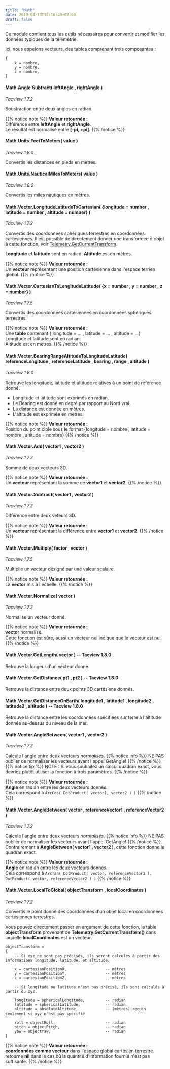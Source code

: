 ```yaml
---
title: "Math"
date: 2019-04-13T18:16:49+02:00
draft: false
---
```


Ce module contient tous les outils nécessaires pour convertir et modifier les données typiques de la télémétrie.

Ici, nous appelons vecteurs, des tables comprenant trois composantes :

	{
		x = nombre,
		y = nombre,
		z = nombre,
	}

#### Math.Angle.Subtract( leftAngle , rightAngle )
*Tacview 1.7.2*

Soustraction entre deux angles en radian.

{{% notice note %}}
**Valeur retournée :**<br>
	Différence entre **leftAngle** et **rightAngle**.<br>
	Le résultat est normalisé entre **[-pi, +pi]**.
{{% /notice %}}


#### Math.Units.FeetToMeters( value )
*Tacview 1.8.0*

Convertis les distances en pieds en mètres.


#### Math.Units.NauticalMilesToMeters( value )
*Tacview 1.8.0*

Convertis les miles nautiques en mètres.


#### Math.Vector.LongitudeLatitudeToCartesian( {longitude = number , latitude = number , altitude = number} )
*Tacview 1.7.2*

Convertis des coordonnées sphériques terrestres en coordonnées cartésiennes.
Il est possible de directement donner une transformée d'objet à cette fonction, voir [Telemetry.GetCurrentTransform](/telemetry/#telemetry-getcurrenttransform-objecthandle-tacview-1-7-2).

**Longitude** et **latitude** sont en radian.
**Altitude** est en mètres.

{{% notice note %}}
**Valeur retournée :**<br>
	Un **vecteur** représentant une position cartésienne dans l'espace terrien global.
{{% /notice %}}


#### Math.Vector.CartesianToLongitudeLatitude( {x = number , y = number , z = number} )
*Tacview 1.7.5*

Convertis des coordonnées cartésiennes en coordonnées sphériques terrestres.

{{% notice note %}}
**Valeur retournée :**<br>
	Une **table** contenant { longitude = ... , latitude = ... , altitude = ...}<br>
	Longitude et latitude sont en radian.<br>
	Altitude est en mètres.
{{% /notice %}}


#### Math.Vector.BearingRangeAltitudeToLongitudeLatitude( referenceLongitude , referenceLatitude , bearing , range , altitude )
*Tacview 1.8.0*

Retrouve les longitude, latitude et altitude relatives à un point de référence donné.

- Longitude et latitude sont exprimés en radian.
- Le Bearing est donné en degré par rapport au Nord vrai.
- La distance est donnée en mètres.
- L'altitude est exprimée en mètres.

{{% notice note %}}
**Valeur retournée :**<br>
		Position du point cible sous le format {longitude = nombre , latitude = nombre , altitude = nombre}
{{% /notice %}}


#### Math.Vector.Add( vector1 , vector2 )
*Tacview 1.7.2*

Somme de deux vecteurs 3D.

{{% notice note %}}
**Valeur retournée :**<br>
	Un **vecteur** représentant la somme de **vector1** et **vector2**.
{{% /notice %}}


#### Math.Vector.Subtract( vector1 , vector2 )
*Tacview 1.7.2*

Différence entre deux veteurs 3D.

{{% notice note %}}
**Valeur retournée :**<br>
	Un **vecteur** représentant la différence entre **vector1** et **vector2**.
{{% /notice %}}


#### Math.Vector.Multiply( factor , vector )
*Tacview 1.7.5*

Multiplie un vecteur désigné par une valeur scalaire.

{{% notice note %}}
**Valeur retournée :**<br>
	La **vector** mis à l'échelle.
{{% /notice %}}


#### Math.Vector.Normalize( vector )
*Tacview 1.7.2*

Normalise un vecteur donné.

{{% notice note %}}
**Valeur retournée :**<br>
	**vector** normalisé.<br>
	Cette fonction est sûre, aussi un vecteur nul indique que le vecteur est nul.
{{% /notice %}}


#### Math.Vector.GetLength( vector ) -- Tacview 1.8.0

Retrouve la longeur d'un vecteur donné.


#### Math.Vector.GetDistance( pt1 , pt2 ) -- Tacview 1.8.0

Retrouve la distance entre deux points 3D cartésiens donnés.


#### Math.Vector.GetDistanceOnEarth( longitude1 , latitude1 , longitude2 , latitude2 , altitude ) -- Tacview 1.8.0

Retrouve la distance entre les coordonnées spécifiées sur terre à l'altitude donnée au-dessus du niveau de la mer.


#### Math.Vector.AngleBetween( vector1 , vector2 )
*Tacview 1.7.2*

Calcule l'angle entre deux vecteurs *normalisés*.
{{% notice info %}}
NE PAS oublier de normaliser les vecteurs avant l'appel GetAngle!
{{% /notice %}}
{{% notice tip %}}
NOTE : Si vous souhaitez un calcul quadran exact, vous devriez plutôt utiliser la fonction à trois paramètres.
{{% /notice %}}

{{% notice note %}}
**Valeur retournée :**<br>
	**Angle** en radian entre les deux vecteurs donnés.<br>
	Cela correspond à `ArcCos( DotProduct( vector1, vector2 ) )`
{{% /notice %}}


#### Math.Vector.AngleBetween( vector , referenceVector1 , referenceVector2 )
*Tacview 1.7.2*

Calcule l'angle entre deux vecteurs *normalisés*.
{{% notice info %}}
NE PAS oublier de normaliser les vecteurs avant l'appel GetAngle!
{{% /notice %}}
Contrairement à **AngleBetween( vector1 , vector2 )**, cette fonction donne le quadran exact.

{{% notice note %}}
**Valeur retournée :**<br>
	**Angle** en radian entre les deux vecteurs donnés.<br>
	Cela correspond à `ArcTan( DotProduct( vector, referenceVector1 ), DotProduct( vector, referenceVector2 ) )`
{{% /notice %}}


#### Math.Vector.LocalToGlobal( objectTransform , localCoordinates )
*Tacview 1.7.2*

Convertis le point donné des coordonnées d'un objet local en coordonnées cartésiennes terrestres.

Vous pouvez directement passer en argument de cette fonction, la table **objectTransform** provenant de **Telemetry.GetCurrentTransform()** dans laquelle **localCoordinates** est un vecteur.

	objectTransform =
	{
		-- Si xyz ne sont pas précisés, ils seront calculés à partir des informations longitude, latitude, et altitude.

		x = cartesianPositionX,					-- mètres
		y = cartesianPositionY,					-- mètres
		z = cartesianPositionZ,					-- mètres

		-- Si longitude ou latitude n'est pas précisé, ils sont calculés à partir du xyz.

		longitude = sphericalLongitude,			-- radian
		latitude = sphericalLatitude,			-- radian
		altitude = absoluteAltitude,			-- (mètres) requis seulement si xyz n'est pas spécifié

		roll = objectRoll,						-- radian
		pitch = objectPitch,					-- radian
		yaw = objectYaw,						-- radian
	}

{{% notice note %}}
**Valeur retournée :**<br>
	**coordonnées comme vecteur** dans l'espace global cartésien terrestre.<br>
	retourne **nil** dans le cas où la quantité d'information fournie n'est pas suffisante.
{{% /notice %}}
